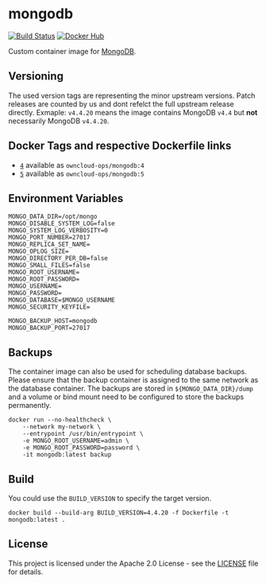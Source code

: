 # mongodb

[![Build Status](https://drone.owncloud.com/api/badges/owncloud-ops/mongodb/status.svg)](https://drone.owncloud.com/owncloud-ops/mongodb/)
[![Docker Hub](https://img.shields.io/badge/docker-latest-blue.svg?logo=docker&logoColor=white)](https://hub.docker.com/r/owncloudops/mongodb)

Custom container image for [MongoDB](https://www.mongodb.com/).

## Versioning

The used version tags are representing the minor upstream versions. Patch releases are counted by us and dont refelct the full upstream release directly. Exmaple: `v4.4.20` means the image contains MongoDB `v4.4` but **not** necessarily MongoDB `v4.4.20`.

## Docker Tags and respective Dockerfile links

- [`4`](https://github.com/owncloud-ops/mongodb/blob/main/4/Dockerfile) available as `owncloud-ops/mongodb:4`
- [`5`](https://github.com/owncloud-ops/mongodb/blob/main/4/Dockerfile) available as `owncloud-ops/mongodb:5`

## Environment Variables

```Shell
MONGO_DATA_DIR=/opt/mongo
MONGO_DISABLE_SYSTEM_LOG=false
MONGO_SYSTEM_LOG_VERBOSITY=0
MONGO_PORT_NUMBER=27017
MONGO_REPLICA_SET_NAME=
MONGO_OPLOG_SIZE=
MONGO_DIRECTORY_PER_DB=false
MONGO_SMALL_FILES=false
MONGO_ROOT_USERNAME=
MONGO_ROOT_PASSWORD=
MONGO_USERNAME=
MONGO_PASSWORD=
MONGO_DATABASE=$MONGO_USERNAME
MONGO_SECURITY_KEYFILE=

MONGO_BACKUP_HOST=mongodb
MONGO_BACKUP_PORT=27017
```

## Backups

The container image can also be used for scheduling database backups. Please ensure that the backup container is assigned to the same network as the database container. The backups are stored in `${MONGO_DATA_DIR}/dump` and a volume or bind mount need to be configured to store the backups permanently.

```Shell
docker run --no-healthcheck \
    --network my-network \
    --entrypoint /usr/bin/entrypoint \
    -e MONGO_ROOT_USERNAME=admin \
    -e MONGO_ROOT_PASSWORD=password \
    -it mongodb:latest backup
```

## Build

You could use the `BUILD_VERSION` to specify the target version.

```Shell
docker build --build-arg BUILD_VERSION=4.4.20 -f Dockerfile -t mongodb:latest .
```

## License

This project is licensed under the Apache 2.0 License - see the [LICENSE](https://github.com/owncloud-ops/mongodb/blob/main/LICENSE) file for details.
